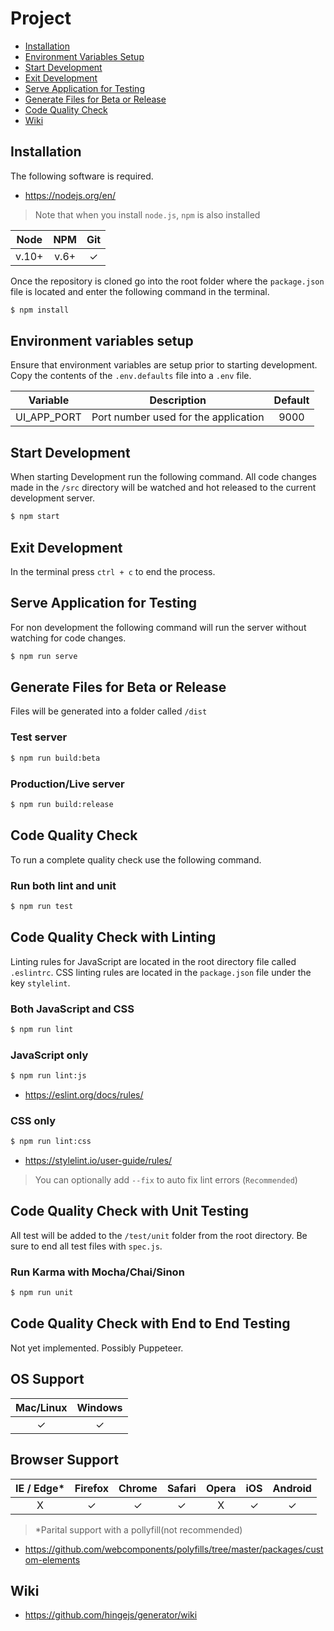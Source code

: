 # Project

* [Installation](#installation)
* [Environment Variables Setup](#environment-variables-setup)
* [Start Development](#start-development)
* [Exit Development](#exit-development)
* [Serve Application for Testing](#serve-application-for-testing)
* [Generate Files for Beta or Release](#generate-files-for-beta-or-release)
* [Code Quality Check](#code-quality-check)
* [Wiki](#wiki)


## Installation

The following software is required.

- https://nodejs.org/en/

> Note that when you install `node.js`, `npm` is also installed

| Node  | NPM | Git |
|:---------:|:---------:|:---------:|
|  v.10+ | v.6+ | &check; |

Once the repository is cloned go into the root folder where the `package.json` file
is located and enter the following command in the terminal.

```sh
$ npm install
```
## Environment variables setup

Ensure that environment variables are setup prior to starting development.  Copy the contents of the `.env.defaults` file into a `.env` file.

| Variable  | Description | Default |
|:---------:|:---------:|:---------:|
| UI_APP_PORT | Port number used for the application | 9000 |

## Start Development 

When starting Development run the following command.  All code changes made in the `/src` directory will be watched and hot released to the current development server.

```sh
$ npm start
```

## Exit Development

In the terminal press `ctrl + c` to end the process.

## Serve Application for Testing

For non development the following command will run the server without watching for code changes.

```sh
$ npm run serve
```

## Generate Files for Beta or Release

Files will be generated into a folder called `/dist`

### Test server
```sh
$ npm run build:beta
```

### Production/Live server
```sh
$ npm run build:release
```

## Code Quality Check

To run a complete quality check use the following command.

### Run both lint and unit

```sh
$ npm run test
```

## Code Quality Check with Linting

Linting rules for JavaScript are located in the root directory file called `.eslintrc`. CSS linting rules are located in the `package.json` file under the key `stylelint`.

### Both JavaScript and CSS

```sh
$ npm run lint
```

### JavaScript only

```sh
$ npm run lint:js
```
- https://eslint.org/docs/rules/

### CSS only

```sh
$ npm run lint:css
```
- https://stylelint.io/user-guide/rules/

> You can optionally add `--fix` to auto fix lint errors (`Recommended`)

## Code Quality Check with Unit Testing

All test will be added to the `/test/unit` folder from the root directory.  Be sure to end all test files with `spec.js`.

### Run Karma with Mocha/Chai/Sinon

```sh
$ npm run unit
```

## Code Quality Check with End to End Testing

Not yet implemented.  Possibly Puppeteer.

## OS Support

| Mac/Linux | Windows |
|:---------:|:---------:|
| &check; | &check; |

## Browser Support

| IE / Edge* | Firefox | Chrome | Safari | Opera | iOS | Android |
|:---------:|:---------:|:---------:|:---------:|:---------:|:---------:|:---------:|
| &Chi; | &check; | &check; | &check; | &Chi; | &check; | &check;

> *Parital support with a pollyfill(not recommended)

- https://github.com/webcomponents/polyfills/tree/master/packages/custom-elements

## Wiki

- https://github.com/hingejs/generator/wiki
